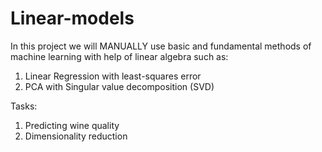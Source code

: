 # Linear-models

In this project we will MANUALLY use basic and fundamental methods of machine learning with help of linear algebra such as:

1) Linear Regression with least-squares error
2) PCA with Singular value decomposition (SVD)

Tasks:
1) Predicting wine quality
2) Dimensionality reduction 
